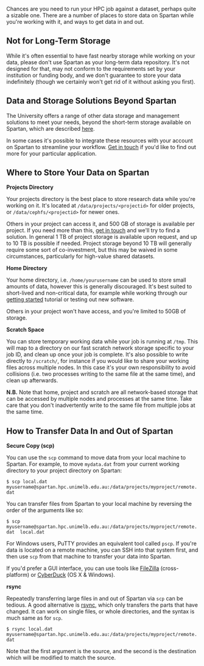 Chances are you need to run your HPC job against a dataset, perhaps quite a sizable one. There are a number of places to store data on Spartan while you're working with it, and ways to get data in and out.

## Not for Long-Term Storage
While it's often essential to have fast nearby storage while working on your data, please don't use Spartan as your long-term data repository. It's not designed for that, may not conform to the requirements set by your institution or funding body, and we don't guarantee to store your data indefinitely (though we certainly won't get rid of it without asking you first). 

## Data and Storage Solutions Beyond Spartan

The University offers a range of other data storage and management solutions to meet your needs, beyond the short-term storage available on Spartan, which are described [here](http://research.unimelb.edu.au/infrastructure/research-platform-services/services/data-storage-management). 

In some cases it's possible to integrate these resources with your account on Spartan to streamline your workflow. [Get in touch](mailto:hpc-support@unimelb.edu.au) if you'd like to find out more for your particular application.


## Where to Store Your Data on Spartan

**Projects Directory**

Your projects directory is the best place to store research data while you're working on it. It's located at `/data/projects/<projectid>` for older projects, or `/data/cephfs/<projectid>` for newer ones.

Others in your project can access it, and 500 GB of storage is available per project. If you need more than this, [get in touch](mailto:hpc-support@unimelb.edu.au) and we'll try to find a solution. In general 1 TB of project storage is available upon request, and up to 10 TB is possible if needed. Project storage beyond 10 TB will generally require some sort of co-investment, but this may be waived in some circumstances, particularly for high-value shared datasets.

**Home Directory**

Your home directory, i.e. `/home/yourusername` can be used to store small amounts of data, however this is generally discouraged. It's best suited to short-lived and non-critical data, for example while working through our [getting started](getting_started.md) tutorial or testing out new software.

Others in your project won't have access, and you're limited to 50GB of storage.


**Scratch Space**

You can store temporary working data while your job is running at `/tmp`. This will map to a directory on our fast scratch network storage specific to your job ID, and clean up once your job is complete. It's also possible to write directly to `/scratch/`, for instance if you would like to share your working files across multiple nodes. In this case it's your own responsibility to avoid collisions (i.e. two processes writing to the same file at the same time), and clean up afterwards.


**N.B.** Note that home, project and scratch are all network-based storage that can be accessed by multiple nodes and processes at the same time. Take care that you don't inadvertently write to the same file from multiple jobs at the same time.


## How to Transfer Data In and Out of Spartan

**Secure Copy (scp)**

You can use the `scp` command to move data from your local machine to Spartan. For example, to move `mydata.dat` from your current working directory to your project directory on Spartan:

```$ scp local.dat myusername@spartan.hpc.unimelb.edu.au:/data/projects/myproject/remote.dat```

You can transfer files from Spartan to your local machine by reversing the order of the arguments like so:

```$ scp myusername@spartan.hpc.unimelb.edu.au:/data/projects/myproject/remote.dat  local.dat```

For Windows users, PuTTY provides an equivalent tool called `pscp`. If you're data is located on a remote machine, you can SSH into that system first, and then use `scp` from that machine to transfer your data into Spartan.

If you'd prefer a GUI interface, you can use tools like [FileZilla](https://filezilla-project.org/) (cross-platform) or [CyberDuck](https://cyberduck.io/?l=en) (OS X & Windows).

**rsync**

Repeatedly transferring large files in and out of Spartan via `scp` can be tedious. A good alternative is [rsync](https://download.samba.org/pub/rsync/rsync.html), which only transfers the parts that have changed. It can work on single files, or whole directories, and the syntax is much same as for `scp`.

```$ rsync local.dat myusername@spartan.hpc.unimelb.edu.au:/data/projects/myproject/remote.dat  ```

Note that the first argument is the source, and the second is the destination which will be modified to match the source.

